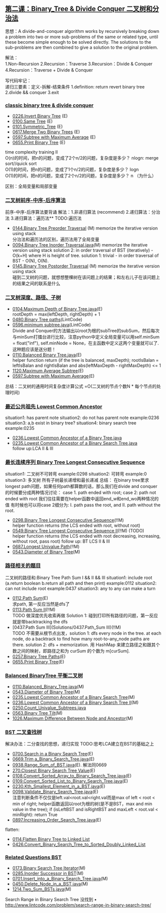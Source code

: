 ## [第二课：Binary_Tree & Divide Conquer 二叉树和分治法](/Data-Structure.py) 
思想：A divide-and-conquer algorithm works by recursively breaking down a problem into two or more sub-problems of the same or related type, until these become simple enough to be solved directly. 
The solutions to the sub-problems are then combined to give a solution to the original problem.

解法：<br>
1.Non-Recursion 
2.Recursion：Traverse 
3.Recursion：Divide & Conquer 
4.Recursion：Traverse + Divide & Conquer  <br>

写代码牢记：<br>
递归三要素：定义-拆解-结束条件 
1.definition: return revert binary tree
2.divide && conquer
3.exit

### [classic binary tree & divide conquer]() 
- [0226.Invert Binary Tree](Solutions/0226.Invert_Binary_Tree.java) (E)
- [0100.Same Tree](Solutions/0100.Same_Tree.java) (E)
- [0101.Symmetric_Tree](Solutions/0101.Symmetric_Tree.java) (E)
- [0617.Merge Two Binary Trees](Solutions/0617.Merge_Two_Binary_Trees.java) (E)
- [0597.Subtree with Maximum Average](Solutions/0597.Subtree_with_Maximum_Average.java) (E)
- [0655.Print Binary Tree](Solutions/0655.Print_Binary_Tree.java) (E)

time complexity training II <br>
O(n)的时间，把n的问题，变成了2个n/2的问题，复杂度是多少？  nlogn: merge sort//quick sort <br>
O(1)的时间，把n的问题，变成了1个n/2的问题，复杂度是多少？  logn <br>
O(1)的时间，把n的问题，变成了2个n/2的问题，复杂度是多少？  n （为什么）<br>

区别：全局变量和局部变量 <br>

### [二叉树前序-中序-后序算法]() 
前序-中序-后序算法要背诵 
解法：1.非递归算法 (recommend) 2.递归算法：分治法 3.递归算法：遍历法**  TODO:遍历法 <br>
- [0144.Binary Tree Preorder Traversal](Solutions/0144.Binary_Tree_Preorder_Traversal.java) (M) memorize the iterative version using stack<br>
分治法和遍历法的区别，遍历法用了全局变量 <br>
- [0094.Binary Tree Inorder Traversal.java](Solutions/0094.Binary_Tree_Inorder_Traversal.java)(M) memorize the iterative version using stack solution 2: in order traversal of BST (iteratively) - O(k+H) where H is height of tree. solution 1: trivial - in order traversal of BST - O(N), O(N). <br>
- [0145.Binary Tree Postorder Traversal](Solutions/0145.Binary_Tree_Postorder_Traversal.java) (M) memorize the iterative version using stack <br>
碰到二叉树的问题，就想想整棵树在该问题上的结果；和左右儿子在该问题上的结果之间的联系是什么

### [二叉树深度、路径、子树]() 
- [0104.Maximum Depth of Binary Tree.java](Solutions/0104.Maximum_Depth_of_Binary_Tree.java)(E) <br>
rootDepth = max(leftDepth, rightDepth) + 1 <br>
- [0480.Binary Tree paths](Solutions/0480.Binary_Tree_paths.java)(LintCode) <br>
- [0596.minimum subtree.java](Solutions/0596.minimum_subtree.java)(LintCode) <br>
Divide and Conquer的方法输出以root为根的subTree的subSum，然后每次与minSum打擂台进行比较，注意python中定义全局变量可以用self.minSum = float("inf"), self.minNode = None，在主函数中定义这两个变量就可以了. 这种题应该是送分题！<br>
- [0110.Balanced Binary Tree.java](Solutions/0110.Balanced_Binary_Tree.java)(E) <br>
helper function return (if the tree is balanced, maxDepth); rootIsBalan = leftIsBalan and rightIsBalan and abs(leftMaxDepth - rightMaxDepth) <= 1
- [1120.Maximum Average Subtree](Solutions/1120.Maximum_Average_Subtree.java)(E) <br>
- [0597.Subtree with Maximum Average](Solutions/0597.Subtree_with_Maximum_Average.java)(E) <br>

总结：二叉树的通用时间复杂度计算公式  =O(二叉树的节点个数N * 每个节点的处理时间)

### [最近公共祖先 Lowest Common Ancestor]() 
situation1: has parent note 
situation2: do not has parent note example:0236
situation3: a,b exist in binary tree?
situation4: binary search tree example:0235
- [0236.Lowest Common Ancestor of a Binary Tree.java](Solutions/0236.Lowest_Common_Ancestor_of_a_Binary_Tree.java)<br>
- [0235.Lowest Common Ancestor of a Binary Search Tree.java](Solutions/0235.Lowest_Common_Ancestor_of_a_Binary_Search_Tree)<br>
 follow up:LCA II & III
 
### [最长连续序列 Binary Tree Longest Consecutive Sequence]() 
situation1: 二叉树不可转弯 example:0298
situation2: 可转弯 example:0
situation3: 多叉树 所有子树最长递增和最长递减
总结：
在binary tree里求longest path问题，如果任何path都算数的话，那么我们在divide and conquer的时候要分成两种情况讨论：
case 1. path ended with root; 
case 2: path not ended with root
我们往往需要在helper函数中返回end_w和end_wo两种情况的值
有时候也可以将case 2细分为: I. path pass the root, and II. path without the root.

- [0298.Binary Tree Longest Consecutive Sequence](Solutions/0298.Binary_Tree_Longest_Consecutive_Sequence.java)(!!M)<br>
helper function returns (the LCS ended with root, without root)
- [0549.Binary Tree Longest Consecutive Sequence II](Solutions/0549.Binary_Tree_Longest_Consecutive_Sequence_II.java)(!!M)   (TODO) <br>
helper function returns (the LCS ended with root decreasing, increasing, without root, pass root)
follow up: BT LCS II & III
- [0687.Longest Univalue Path](Solutions/0687.Longest_Univalue_Path.java)(!!M)<br> 
- [0543.Diameter of Binary Tree](Solutions/0543.Diameter_of_Binary_Tree.java)(M)<br> 

### [路径相关的题目]() 
二叉树的路径和:Binary Tree Path Sum I && II && III
situation1: include root (a.return boolean  b.return all path and then print) example:0112
situation2: can not include root example:0437 
situation3: any to any can make a turn
- [0112.Path Sum](Solutions/0112.Path_Sum.java)(E)<br>
求path, 第一反应当然是dfs了
- [0113.Path Sum II](Solutions/0113.Path_Sum_II.java)(!!M)<br>    TODO  做深度优先收索再做
Solution 1: 碰到打印所有路径的问题，第一反应就是带backtracking the dfs
- [0437.Path Sum III](Solutions/0437.Path_Sum III)(!!M)   <br>  TODO
不需要从根节点出发，solution 1: dfs every node in the tree. at each node, do a backtrack to find how many root-to-any_node paths are there. solution 2: dfs + memorization. 用 HashMap 来建立路径之和跟其个数之间的映射，即路径之和为 curSum 的个数为 m[curSum].
- [0257.Binary Tree Paths](Solutions/0257.Binary_Tree_Paths.java)(E)<br>
- [0655.Print Binary Tree](Solutions/0655.Print_Binary_Tree.java)(E)<br>

### [Balanced BinaryTree 平衡二叉树]() 
- [0110.Balanced_Binary_Tree.java](Solutions/0110.Balanced_Binary_Tree.java)(M)<br>
- [0543.Diameter of Binary Tree](Solutions/0543.Diameter_of_Binary_Tree.java)(M)<br>
- [0235.Lowest Common Ancestor of a Binary Search Tree](Solutions/0235.Lowest_Common_Ancestor_of_a_Binary_Search_Tree.java)(M)<br> 
- [0236.Lowest Common Ancestor of a Binary Search Tree II](Solutions/0236.Lowest_Common_Ancestor_of_a_Binary_Search_Tree_II.java)(M)<br> 
- [0250.Count_Univalue_Subtrees.java](Solution/0250.Count_Univalue_Subtrees.java)<br>
- [0563.Binary Tree Tilt](Solutions/0563.Binary_Tree_Tilt.java)(M)<br> 
- [1026.Maximum Difference Between Node and Ancestor](Solutions/1026.Maximum_Difference_Between_Node_and_Ancestor.java)(M)<br>

### [BST 二叉查找树]()
解决办法：二分查找的思想，递归实现   TODO:思考LCA建立在BST的基础之上

- [0700.Search in a Binary Search Tree](Solutions/0700.Search_in_a_Binary_Search_Tree.java)(E)<br>
- [0669.Trim a_Binary_Search_Tree.java](Solutions/0669.Trim_a_Binary_Search_Tree.java)(E)<br>
- [0938.Range_Sum_of_BST.java](Solutions/0938.Range_Sum_of_BST.java)(E).   解法同0669 <br>
- [270.Closest Binary Search Tree Value](Solutions/270.Closest_Binary_Search_Tree_Value.java)(E)<br>
- [0108.Convert_Sorted_Array_to_Binary_Search_Tree.java](Solutions/0108.Convert_Sorted_Array_to_Binary_Search_Tree.java)(E)<br>
- [0109.Convert_Sorted_List_to_Binary_Search_Tree.java](Solutions/0109.Convert_Sorted_List_to_Binary_Search_Tree.java)(E)<br>
- [0230.Kth_Smallest_Element_in_a_BST.java](Solutions/0230.Kth_Smallest_Element_in_a_BST.java)(E)<br>
- [0098.Validate_Binary_Search_Tree.java](Solutions/0098.Validate_Binary_Search_Tree.java)(E)<br>
  注意判断条件不仅仅是left.val<root.val<right.val而是max of left < root < min of right; helper函数返回以root为根的树(是不是BST，max and min value in the tree); if (isLeftBST and isRightBST and maxLeft < root.val < minRight): return True
- [0897.Increasing_Order_Search_Tree.java](Solutions/0897.Increasing_Order_Search_Tree.java)(E)<br>

flatten:
- [0114.Flatten Binary Tree to Linked List](Solutions/0114.Flatten_Binary_Tree_to_Linked_List.java)<br>
- [0426.Convert_Binary_Search_Tree_to_Sorted_Doubly_Linked_List](Solutions/0426.Convert_Binary_Search_Tree_to_Sorted_Doubly_Linked_List.java)<br>

### [Related Questions BST]() 
- [0173.Binary Search Tree Iterator](Solutions/0173.Binary_Search_Tree_Iterator.java)(M)<br>
- [0285.Inorder Successor in BST](Solutions/0285.Inorder_Successor_in_BST.java)(M)<br>
- [0701.Insert_into_a_Binary_Search_Tree.java](Solutions/0701.Insert_into_a_Binary_Search_Tree.java)(M)<br>
- [0450.Delete_Node_in_a_BST.java](Solutions/0450.Delete_Node_in_a_BST.java)(M)<br>
- [1214.Two_Sum_BSTs.java](Solutions/1214.Two_Sum_BSTs.java)(M)<br>

Search Range in Binary Search Tree  没找到
• http://www.lintcode.com/problem/search-range-in-binary-search-tree/
